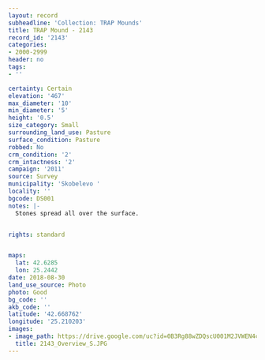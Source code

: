 ```yaml
---
layout: record
subheadline: 'Collection: TRAP Mounds'
title: TRAP Mound - 2143
record_id: '2143'
categories:
- 2000-2999
header: no
tags:
- ''

certainty: Certain
elevation: '467'
max_diameter: '10'
min_diameter: '5'
height: '0.5'
size_category: Small
surrounding_land_use: Pasture
surface_condition: Pasture
robbed: No
crm_condition: '2'
crm_intactness: '2'
campaign: '2011'
source: Survey
municipality: 'Skobelevo '
locality: ''
bgcode: DS001
notes: |-
  Stones spread all over the surface.


rights: standard


maps:
  lat: 42.6285
  lon: 25.2442
date: 2018-08-30
land_use_source: Photo
photo: Good
bg_code: ''
akb_code: ''
latitude: '42.668762'
longitude: '25.210203'
images:
- image_path: https://drive.google.com/uc?id=0B3Rg88wZDQscU001M2JVWEN4cms
  title: 2143_Overview_S.JPG
---
```

